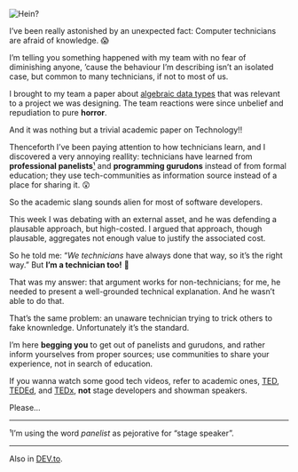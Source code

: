 ![Hein?](//cacilhas.cc/img/hein.png)

I’ve been really astonished by an unexpected fact: Computer technicians are afraid of knowledge. 😱

I’m telling you something happened with my team with no fear of diminishing anyone, ’cause the behaviour I’m describing isn’t an isolated case, but common to many technicians, if not to most of us.

I brought to my team a paper about [algebraic data types](http://foldoc.org/algebraic+data+type) that was relevant to a project we was designing. The team reactions were since unbelief and repudiation to pure **horror**.

And it was nothing but a trivial academic paper on Technology!!

Thenceforth I’ve been paying attention to how technicians learn, and I discovered a very annoying reallity: technicians have learned from **professional panelists**[¹](#panelist) and **programming gurudons** instead of from formal education; they use tech-communities as information source instead of a place for sharing it. 😲

So the academic slang sounds alien for most of software developers.

This week I was debating with an external asset, and he was defending a plausable approach, but high-costed. I argued that approach, though plausable, aggregates not enough value to justify the associated cost.

So he told me: “_We technicians_ have always done that way, so it’s the right way.” But **I’m a technician too!** 😤

That was my answer: that argument works for non-technicians; for me, he needed to present a well-grounded technical explanation. And he wasn’t able to do that.

That’s the same problem: an unaware technician trying to trick others to fake knownledge. Unfortunately it’s the standard.

I’m here **begging you** to get out of panelists and gurudons, and rather inform yourselves from proper sources; use communities to share your experience, not in search of education.

If you wanna watch some good tech videos, refer to academic ones, [TED](https://www.ted.com/), [TEDEd](https://ed.ted.com/), and [TEDx](https://www.ted.com/about/programs-initiatives/tedx-program), **not** stage developers and showman speakers.

Please…

* * *

¹I’m using the word _panelist_ as pejorative for “stage speaker”.

* * *

Also in [DEV.to](https://dev.to/cacilhas/the-surprising-technicians-lack-o-knowledge-19ao).